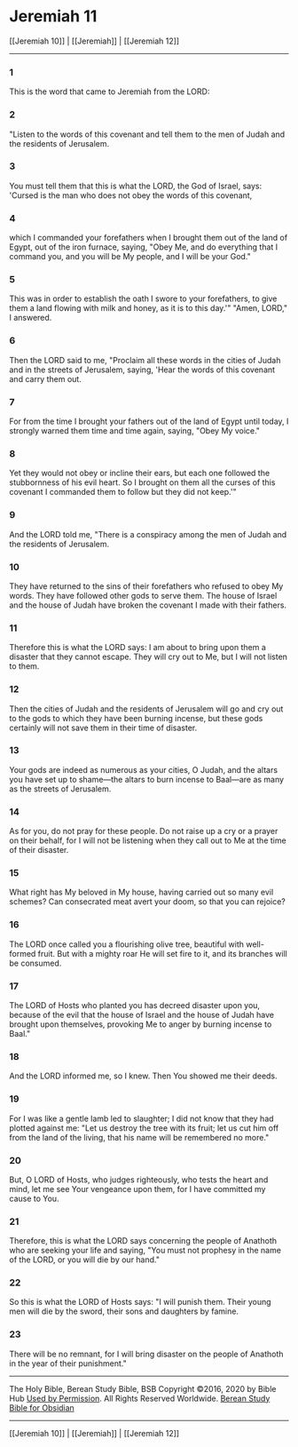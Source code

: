 # Jeremiah 11

[[Jeremiah 10]] | [[Jeremiah]] | [[Jeremiah 12]]

---

### 1
This is the word that came to Jeremiah from the LORD:

### 2
"Listen to the words of this covenant and tell them to the men of Judah and the residents of Jerusalem.

### 3
You must tell them that this is what the LORD, the God of Israel, says: 'Cursed is the man who does not obey the words of this covenant,

### 4
which I commanded your forefathers when I brought them out of the land of Egypt, out of the iron furnace, saying, "Obey Me, and do everything that I command you, and you will be My people, and I will be your God."

### 5
This was in order to establish the oath I swore to your forefathers, to give them a land flowing with milk and honey, as it is to this day.'" "Amen, LORD," I answered.

### 6
Then the LORD said to me, "Proclaim all these words in the cities of Judah and in the streets of Jerusalem, saying, 'Hear the words of this covenant and carry them out.

### 7
For from the time I brought your fathers out of the land of Egypt until today, I strongly warned them time and time again, saying, "Obey My voice."

### 8
Yet they would not obey or incline their ears, but each one followed the stubbornness of his evil heart. So I brought on them all the curses of this covenant I commanded them to follow but they did not keep.'"

### 9
And the LORD told me, "There is a conspiracy among the men of Judah and the residents of Jerusalem.

### 10
They have returned to the sins of their forefathers who refused to obey My words. They have followed other gods to serve them. The house of Israel and the house of Judah have broken the covenant I made with their fathers.

### 11
Therefore this is what the LORD says: I am about to bring upon them a disaster that they cannot escape. They will cry out to Me, but I will not listen to them.

### 12
Then the cities of Judah and the residents of Jerusalem will go and cry out to the gods to which they have been burning incense, but these gods certainly will not save them in their time of disaster.

### 13
Your gods are indeed as numerous as your cities, O Judah, and the altars you have set up to shame—the altars to burn incense to Baal—are as many as the streets of Jerusalem.

### 14
As for you, do not pray for these people. Do not raise up a cry or a prayer on their behalf, for I will not be listening when they call out to Me at the time of their disaster.

### 15
What right has My beloved in My house, having carried out so many evil schemes? Can consecrated meat avert your doom, so that you can rejoice?

### 16
The LORD once called you a flourishing olive tree, beautiful with well-formed fruit. But with a mighty roar He will set fire to it, and its branches will be consumed.

### 17
The LORD of Hosts who planted you has decreed disaster upon you, because of the evil that the house of Israel and the house of Judah have brought upon themselves, provoking Me to anger by burning incense to Baal."

### 18
And the LORD informed me, so I knew. Then You showed me their deeds.

### 19
For I was like a gentle lamb led to slaughter; I did not know that they had plotted against me: "Let us destroy the tree with its fruit; let us cut him off from the land of the living, that his name will be remembered no more."

### 20
But, O LORD of Hosts, who judges righteously, who tests the heart and mind, let me see Your vengeance upon them, for I have committed my cause to You.

### 21
Therefore, this is what the LORD says concerning the people of Anathoth who are seeking your life and saying, "You must not prophesy in the name of the LORD, or you will die by our hand."

### 22
So this is what the LORD of Hosts says: "I will punish them. Their young men will die by the sword, their sons and daughters by famine.

### 23
There will be no remnant, for I will bring disaster on the people of Anathoth in the year of their punishment."

---

The Holy Bible, Berean Study Bible, BSB
Copyright ©2016, 2020 by Bible Hub
[Used by Permission](https://berean.bible/terms.htm). All Rights Reserved Worldwide.
[Berean Study Bible for Obsidian](https://github.com/gapmiss/berean-study-bible-for-obsidian)

---

[[Jeremiah 10]] | [[Jeremiah]] | [[Jeremiah 12]]

